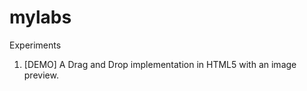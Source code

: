 mylabs
======

Experiments

1. [DEMO] A Drag and Drop implementation in HTML5 with an image preview.
